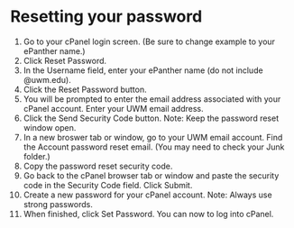 # Resetting your password

1. Go to your cPanel login screen. (Be sure to change example to your ePanther name.)
2. Click Reset Password.
3. In the Username field, enter your ePanther name (do not include @uwm.edu).
4. Click the Reset Password button.
5. You will be prompted to enter the email address associated with your cPanel account. Enter your UWM email address.
6. Click the Send Security Code button. Note: Keep the password reset window open. 
7. In a new broswer tab or window, go to your UWM email account. Find the Account password reset email. (You may need to check your Junk folder.)
8. Copy the password reset security code. 
9. Go back to the cPanel browser tab or window and paste the security code in the Security Code field. Click Submit.
10. Create a new password for your cPanel account. Note: Always use strong passwords. 
11. When finished, click Set Password. You can now to log into cPanel.